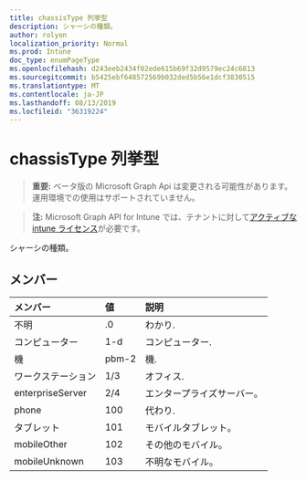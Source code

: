 ```yaml
---
title: chassisType 列挙型
description: シャーシの種類。
author: rolyon
localization_priority: Normal
ms.prod: Intune
doc_type: enumPageType
ms.openlocfilehash: d243eeb2434f02ede615b69f32d9579ec24c6813
ms.sourcegitcommit: b5425ebf648572569b032ded5b56e1dcf3830515
ms.translationtype: MT
ms.contentlocale: ja-JP
ms.lasthandoff: 08/13/2019
ms.locfileid: "36319224"
---
```

# <a name="chassistype-enum-type"></a>chassisType 列挙型

> **重要:** ベータ版の Microsoft Graph Api は変更される可能性があります。運用環境での使用はサポートされていません。

> **注:** Microsoft Graph API for Intune では、テナントに対して[アクティブな intune ライセンス](https://go.microsoft.com/fwlink/?linkid=839381)が必要です。

シャーシの種類。

## <a name="members"></a>メンバー
|メンバー|値|説明|
|:---|:---|:---|
|不明|.0|わかり.|
|コンピューター|1-d|コンピューター.|
|機|pbm-2|機.|
|ワークステーション|1/3|オフィス.|
|enterpriseServer|2/4|エンタープライズサーバー。|
|phone|100|代わり.|
|タブレット|101|モバイルタブレット。|
|mobileOther|102|その他のモバイル。|
|mobileUnknown|103|不明なモバイル。|



